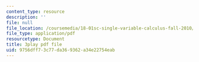 ```yaml
---
content_type: resource
description: ''
file: null
file_location: /coursemedia/18-01sc-single-variable-calculus-fall-2010/9756dff73c77da369362a34e22754eab_hjZhPczMkL4.pdf
file_type: application/pdf
resourcetype: Document
title: 3play pdf file
uid: 9756dff7-3c77-da36-9362-a34e22754eab
---
```

